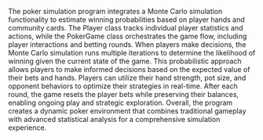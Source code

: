 The poker simulation program integrates a Monte Carlo simulation functionality to estimate winning probabilities based on player hands and community cards. 
The Player class tracks individual player statistics and actions, while the PokerGame class orchestrates the game flow, including player interactions and 
betting rounds. When players make decisions, the Monte Carlo simulation runs multiple iterations to determine the likelihood of winning given the current state 
of the game. This probabilistic approach allows players to make informed decisions based on the expected value of their bets and hands. Players can utilize their 
hand strength, pot size, and opponent behaviors to optimize their strategies in real-time. After each round, the game resets the player bets while preserving their 
balances, enabling ongoing play and strategic exploration. Overall, the program creates a dynamic poker environment that combines traditional gameplay with advanced 
statistical analysis for a comprehensive simulation experience.
